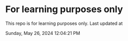 # For learning purposes only
This repo is for learning purposes only.
Last updated at

Sunday, May 26, 2024 12:04:21 PM

